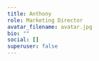 ```yaml
---
title: Anthony
role: Marketing Director
avatar_filename: avatar.jpg
bio: ""
social: []
superuser: false
---
```

